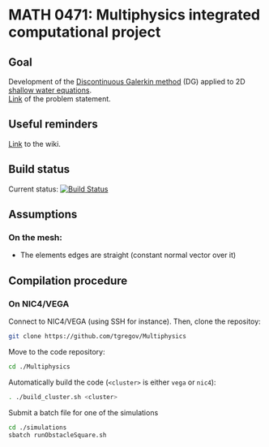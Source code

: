 # MATH 0471: Multiphysics integrated computational project 
## Goal
Development of the [Discontinuous Galerkin method](https://en.wikipedia.org/wiki/Discontinuous_Galerkin_method) (DG) applied to 2D [shallow water equations](https://en.wikipedia.org/wiki/Shallow_water_equations).  
[Link](http://www.montefiore.ulg.ac.be/~geuzaine/MATH0471/enonce2019.pdf) of the problem statement.

## Useful reminders
[Link](https://github.com/tgregov/Multiphysics/wiki) to the wiki.

## Build status 
Current status: [![Build Status](https://travis-ci.org/tgregov/Multiphysics.svg?branch=master)](https://travis-ci.org/tgregov/Multiphysics)

## Assumptions
### On the mesh:
* The elements edges are straight (constant normal vector over it)

## Compilation procedure
### On NIC4/VEGA
Connect to NIC4/VEGA (using SSH for instance). Then, clone the repositoy: 
```bash
git clone https://github.com/tgregov/Multiphysics
```
Move to the code repository:
```bash
cd ./Multiphysics
```
Automatically build the code (`<cluster>` is either `vega` or `nic4`):
```bash
. ./build_cluster.sh <cluster>
```
Submit a batch file for one of the simulations
```bash
cd ./simulations
sbatch runObstacleSquare.sh
```
